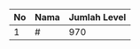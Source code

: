 | No | Nama            | Jumlah Level |
|----|-----------------|--------------|
| 1  | #    |    970        |
